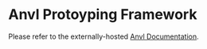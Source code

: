 # Anvl Protoyping Framework

Please refer to the externally-hosted [Anvl Documentation](https://www.notion.so/anvldev/Anvl-Prototyping-Framework-770e22a9a0da489e90c850272b361482).
